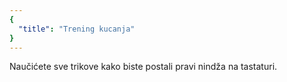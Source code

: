 ```yaml
---
{
  "title": "Trening kucanja"
}
---
```


Naučićete sve trikove kako biste postali pravi nindža na tastaturi.
